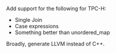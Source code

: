 Add support for the following for TPC-H:
- Single Join
- Case expressions
- Something better than unordered_map

Broadly, generate LLVM instead of C++.
